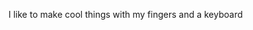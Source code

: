I like to make cool things with my fingers and a keyboard

<!---
nawper02/nawper02 is a ✨ special ✨ repository because its `README.md` (this file) appears on your GitHub profile.
You can click the Preview link to take a look at your changes.
--->
